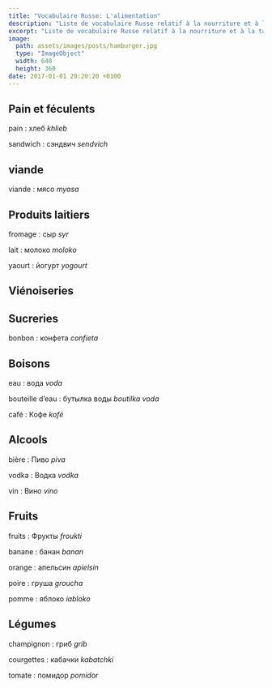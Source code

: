 ```yaml
---
title: "Vocabulaire Russe: L'alimentation"
description: "Liste de vocabulaire Russe relatif à la nourriture et à la table."
excerpt: "Liste de vocabulaire Russe relatif à la nourriture et à la table."
image:
  path: assets/images/posts/hamburger.jpg
  type: "ImageObject"
  width: 640
  height: 360
date: 2017-01-01 20:20:20 +0100
---
```


## Pain et féculents

pain
: хлеб
*khlieb*

sandwich
: сэндвич
*sendvich*


## viande

viande
: мясо
*myasa*


## Produits laitiers

fromage
: сыр
*syr*

lait
: молоко
*moloko*

yaourt
: йогурт
*yogourt*


## Viénoiseries



## Sucreries

bonbon
: конфета
*confieta*


## Boisons

eau
: вода
*voda*

bouteille d’eau
: бутылка воды
*boutilka voda*

café
: Кофе
*kofé*


## Alcools

bière
: Пиво
*piva*

vodka
: Водкa
*vodka*

vin
: Вино
*vino*


## Fruits

fruits
: Фрукты
*froukti*

banane
: банан
*banan*

orange
: апельсин
*apielsin*

poire
: грyша
*groucha*

pomme
: яблоко
*iabloko*


## Légumes

champignon
: гриб
*grib*

courgettes
: кабачки
*kabatchki*

tomate
: пoмидор
*pomidor*
